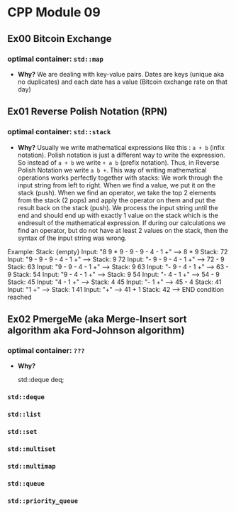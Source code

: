 
# CPP Module 09

## Ex00 Bitcoin Exchange
### optimal container:  `std::map`
- **Why?** We are dealing with key-value pairs. Dates are keys (unique aka no duplicates) and each date has a value (Bitcoin exchange rate on that day)

## Ex01 Reverse Polish Notation (RPN)
### optimal container:  `std::stack`
- **Why?** Usually we write mathematical expressions like this : ```a + b``` (infix notation). Polish notation is just a different way to write the expression. So instead of ```a + b``` we write ```+ a b``` (prefix notation). Thus, in Reverse Polish Notation we write ```a b +```. This way of writing mathematical operations works perfectly together with stacks:
We work through the input string from left to right. When we find a value, we put it on the stack (push). When we find an operator, we take the top 2 elements from the stack (2 pops) and apply the operator on them and put the result back on the stack (push). We process the input string until the end and should end up with exactly 1 value on the stack which is the endresult of the mathematical expression. If during our calculations we find an operator, but do not have at least 2 values on the stack, then the syntax of the input string was wrong.

Example:
Stack: {empty}
Input: "8 9 * 9 - 9 - 9 - 4 - 1 +"
--> 8 * 9
Stack: 72
Input: "9 - 9 - 9 - 4 - 1 +"
-->
Stack: 9 72
Input: "- 9 - 9 - 4 - 1 +"
--> 72 - 9
Stack: 63
Input: "9 - 9 - 4 - 1 +"
-->
Stack: 9 63
Input: "- 9 - 4 - 1 +"
--> 63 - 9
Stack: 54
Input: "9 - 4 - 1 +"
-->
Stack: 9 54
Input: "- 4 - 1 +"
--> 54 - 9
Stack: 45
Input: "4 - 1 +"
-->
Stack: 4 45
Input: "- 1 +"
--> 45 - 4
Stack: 41
Input: "1 +"
-->
Stack: 1 41
Input: "+"
--> 41 + 1
Stack: 42 --> END condition reached

## Ex02 PmergeMe (aka Merge-Insert sort algorithm aka Ford-Johnson algorithm)
### optimal container:  `???`
- **Why?**

    std::deque<int> deq;
### `std::deque`
### `std::list`
### `std::set`
### `std::multiset`
### `std::multimap`
### `std::queue`
### `std::priority_queue`
